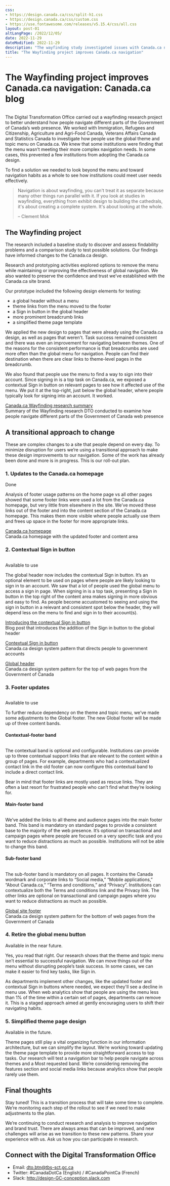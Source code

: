 ```yaml
---
css:
- https://design.canada.ca/css/split-h1.css
- https://design.canada.ca/css/custom.css
- https://use.fontawesome.com/releases/v5.15.4/css/all.css
layout: post-01
altLangPage: /2022/12/05/
date: 2022-11-29
dateModified: 2022-11-29
description: "The wayfinding study investigated issues with Canada.ca navigation and informed changes to improve navigation and simplify the adoption of the Canada.ca design for departments and agencies."
title: "The Wayfinding project improves Canada.ca navigation"
---
```

<h1 property="name" id="wb-cont" dir="ltr"><span class="stacked"><span>The Wayfinding project improves Canada.ca navigation</span>: <span>Canada.ca blog</span></span></h1>
<div class="row">
  <div class="col-md-8"> <img src="/images/thumbs/2022-11-29.png" class="img-responsive" alt="" /> </div>
</div>
<p class="mrgn-tp-lg">The Digital Transformation Office carried out a wayfinding research project to better understand how people navigate different parts of the Government of Canada’s web presence.  We worked with Immigration, Refugees and Citizenship, Agriculture and Agri-Food Canada, Veterans Affairs Canada and Statistics Canada to investigate how people use the global theme and topic menu on Canada.ca. We knew that some institutions were finding that the menu wasn’t meeting their more complex navigation needs.  In some cases, this prevented a few institutions from adopting the Canada.ca design. </p>
<p>To find a solution we needed to look beyond the menu and toward navigation habits as a whole to see how institutions could meet user needs effectively.</p>
<div class="row">
  <div class="col-md-8 mrgn-tp-lg">
    <blockquote class="mrgn-tp-lg">
      <p>Navigation is about wayfinding, you can't treat it as separate because many other things run parallel with it. If you look at studies in wayfinding, everything from exhibit design to building the cathedrals, it's about creating a complete system. It's about looking at the whole.</p>
      <p>– Clement Mok</p>
    </blockquote>
  </div>
</div>
<h2>The Wayfinding project</h2>
<p>The research included a baseline study to discover and assess findability problems and a comparison study to test possible solutions. Our findings have informed changes to the Canada.ca design.</p>
<p>Research and prototyping activities explored options to remove the menu while maintaining or improving the effectiveness of global navigation. We also wanted to preserve the confidence and trust we’ve established with the Canada.ca site brand.</p>
<p>Our prototype included the following design elements for testing:</p>
<ul>
  <li>a global header without a menu</li>
  <li>theme links from the menu moved to the footer</li>
  <li>a Sign in button in the global header</li>
  <li>more prominent breadcrumb links</li>
  <li>a simplified theme page template</li>
</ul>
<p>We applied the new design to pages that were already using the Canada.ca design, as well as pages that weren't. Task success remained consistent and there was even an improvement for navigating between themes. One of the reasons for the consistent performance is that breadcrumbs are used more often than the global menu for navigation. People can find their destination when there are clear links to theme-level pages in the breadcrumb.</p>
<p>We also found that people use the menu to find a way to sign into their account. Since signing in is a top task on Canada.ca, we exposed a contextual Sign in button on relevant pages to see how it affected use of the menu. We put it at the top-right, just below the global header, where people typically look for signing into an account. It worked.</p>
<div class="row">
  <div class="col-md-8 mrgn-tp-lg mrgn-bttm-lg">
    <div class="well small">
      <p><a href="#">Canada.ca Wayfinding research summary</a><br>
        Summary of the Wayfinding research DTO conducted to examine how people navigate different parts of the Government of Canada web presence</p>
    </div>
  </div>
</div>
<div class="clearfix"></div>
<h2 class="mrgn-tp-lg">A transitional approach to change</h2>
<p>These are complex changes to a site that people depend on every day.  To minimize disruption for users we’re using a transitional approach to make these design improvements to our navigation. Some of the work has already been done and more is in progress. This is our roll-out plan.</p>
<h3>1. Updates to the Canada.ca homepage</h3>
<p><span class="fas fa-check text-success mrgn-rght-sm"></span> Done</p>
<p>Analysis of footer usage patterns on the home page vs all other pages showed that some footer links were used a lot from the Canada.ca homepage, but very little from elsewhere in the site. We’ve moved these links out of the footer and into the content section of the Canada.ca homepage. This makes them more visible where people actually use them and frees up space in the footer for more appropriate links.</p>
<div class="row">
  <div class="col-md-8 mrgn-tp-lg mrgn-bttm-lg">
    <div class="well small">
      <p><a href="https://www.canada.ca/en.html">Canada.ca homepage</a><br>
        Canada.ca homepage with the updated footer and content area</p>
    </div>
  </div>
</div>
<h3 class="mrgn-tp-lg">2. Contextual Sign in button</h3>
<div class="row">
  <div class="col-md-8 mrgn-tp-md mrgn-bttm-md"><img src="/images/wayfaring-sign-in-desktop-01-en.png" class="img-responsive" alt="" /></div>
</div>
<p><span class="fas fa-check text-success mrgn-rght-sm"></span> Available to use</p>
<p>The global header now includes the contextual Sign in button. It’s an optional element to be used on pages where people are likely looking to sign in to an account. We saw that a lot of people used the global menu to access a sign in page. When signing in is a top task, presenting a Sign in button in the top right of the content area makes signing in more obvious and easy to find. As people become accustomed to seeing and using the sign in button in a relevant and consistent spot below the header, they will depend less on the menu to find and sign in to their account(s).</p>
<div class="row">
  <div class="col-md-8 mrgn-tp-lg mrgn-bttm-lg">
    <div class="well small">
      <p><a href="https://blog.canada.ca/2022/09/23/introducing-contextual-sign-in-button">Introducing the contextual Sign in button</a><br>
        Blog post that introduces the addition of the Sign in button to the global header</p>
      <p><a href="https://design.canada.ca/common-design-patterns/contextual-signin.html">Contextual Sign in button</a><br>
        Canada.ca design system pattern that directs people to government accounts</p>
      <p><a href="https://design.canada.ca/common-design-patterns/global-header.html">Global header</a><br>
        Canada.ca design system pattern for the top of web pages from the Government of Canada</p>
    </div>
  </div>
</div>
<h3 class="mrgn-tp-lg">3. Footer updates</h3>
<div class="row">
  <div class="col-md-8 mrgn-tp-md mrgn-bttm-md"><img src="/images/wayfinding-footer-01-en.png" class="img-responsive" alt="" /></div>
</div>
<p><span class="fas fa-check text-success mrgn-rght-sm"></span> Available to use</p>
<p>To further reduce dependency on the theme and topic menu, we’ve made some adjustments to the Global footer. The new Global footer will be made up of three content bands.</p>
<h4>Contextual-footer band</h4>
<div class="row">
  <div class="col-md-8 mrgn-tp-md mrgn-bttm-md"><img src="/images/wayfinding-footer-contextual-01-en.png" class="img-responsive" alt="" /></div>
</div>
<p>The contextual band is optional and configurable. Institutions can provide up to three contextual support links that are relevant to the content within a group of pages. For example, departments who had a contextualized contact link in the old footer can now configure this contextual band to include a direct contact link.</p>
<p>Bear in mind that footer links are mostly used as rescue links. They are often a last resort for frustrated people who can’t find what they’re looking for.</p>
<h4>Main-footer band</h4>
<div class="row">
  <div class="col-md-8 mrgn-tp-md mrgn-bttm-md"><img src="/images/wayfinding-footer-main-01-en.png" class="img-responsive" alt="" /></div>
</div>
<p>We’ve added the links to all theme and audience pages into the main footer band. This band is mandatory on standard pages to provide a consistent base to the majority of the web presence. It’s optional on transactional and campaign pages where people are focused on a very specific task and you want to reduce distractions as much as possible. Institutions will not be able to  change this band.</p>
<h4>Sub-footer band</h4>
<div class="row">
  <div class="col-md-8 mrgn-tp-md mrgn-bttm-md"><img src="/images/wayfinding-footer-sub-02-en.png" class="img-responsive" alt="" /></div>
</div>
<p>The sub-footer band is mandatory on all pages. It contains the Canada wordmark and corporate links to “Social media,” “Mobile applications,” “About Canada.ca,” “Terms and conditions,” and “Privacy”. Institutions can contextualize both the Terms and conditions link and the Privacy link. The other links are optional on transactional and campaign pages where you want to reduce distractions as much as possible. </p>
<div class="row">
  <div class="col-md-8 mrgn-tp-lg mrgn-bttm-lg">
    <div class="well small"> 
      <!--<p><strong>An introduction to the global site footer (Coming soon)</strong><br>
 A blog that introduces updates to the global footer.</p>-->
      <p><a href="https://design.canada.ca/common-design-patterns/site-footer.html">Global site footer</a><br>
        Canada.ca design system pattern for the bottom of web pages from the Government of Canada</p>
    </div>
  </div>
</div>
<h3 class="mrgn-tp-lg">4. Retire the global menu button</h3>
<p><span class="fas fa-circle text-warning mrgn-rght-sm"></span> Available in the near future.</p>
<p>Yes, you read that right. Our research shows that the theme and topic menu isn’t essential to successful navigation. We can move things out of the menu without disrupting people’s task success.  In some cases, we can make it easier to find key tasks, like Sign in.</p>
<p>As departments implement other changes, like the updated footer and contextual Sign in buttons where needed, we expect they'll see a decline in menu use. When web analytics show that people are using the menu less than 1% of the time within a certain set of pages, departments can remove it. This is a staged approach aimed at gently encouraging users to shift their navigating habits.</p>
<h3 class="mrgn-tp-lg">5. Simplified theme page design</h3>
<p><span class="fas fa-circle text-warning mrgn-rght-sm"></span> Available in the future.</p>
<p>Theme pages still play a vital organizing function in our information architecture, but we can simplify the layout. We’re working toward updating the theme page template to provide more straightforward access to top tasks.  Our research will test a navigation bar to help people navigate across themes and a Most requested band. We’re considering removing the features section and social media links because analytics show that people rarely use them.</p>
<h2>Final thoughts</h2>
<p>Stay tuned! This is a transition process that will take some time to complete. We’re monitoring each step of the rollout to see if we need to make adjustments to the plan.</p>
<p>We’re continuing to conduct research and analysis to improve navigation and brand trust. There are always areas that can be improved, and new challenges will arise as we transition to these new patterns. Share your experience with us. Ask us how you can participate in research.</p>
<h2>Connect with the Digital Transformation Office</h2>
<ul>
  <li>Email: <a href="mailto:dto.btn@tbs-sct.gc.ca">dto.btn@tbs-sct.gc.ca</a></li>
  <li>Twitter: #CanadaDotCa (English) / #CanadaPointCa (French)</li>
  <li>Slack: <a href="http://design-GC-conception.slack.com">http://design-GC-conception.slack.com</a></li>
</ul>
